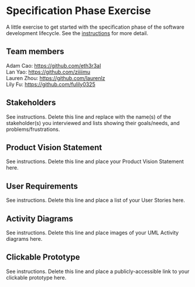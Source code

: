 # Specification Phase Exercise

A little exercise to get started with the specification phase of the software development lifecycle. See the [instructions](instructions.md) for more detail.

## Team members

Adam Cao: https://github.com/eth3r3aI  
Lan Yao: https://github.com/ziiiimu  
Lauren Zhou: https://github.com/laurenlz  
Lily Fu: https://github.com/fulily0325

## Stakeholders

See instructions. Delete this line and replace with the name(s) of the stakeholder(s) you interviewed and lists showing their goals/needs, and problems/frustrations.

## Product Vision Statement

See instructions. Delete this line and place your Product Vision Statement here.

## User Requirements

See instructions. Delete this line and place a list of your User Stories here.

## Activity Diagrams

See instructions. Delete this line and place images of your UML Activity diagrams here.

## Clickable Prototype

See instructions. Delete this line and place a publicly-accessible link to your clickable prototype here.
